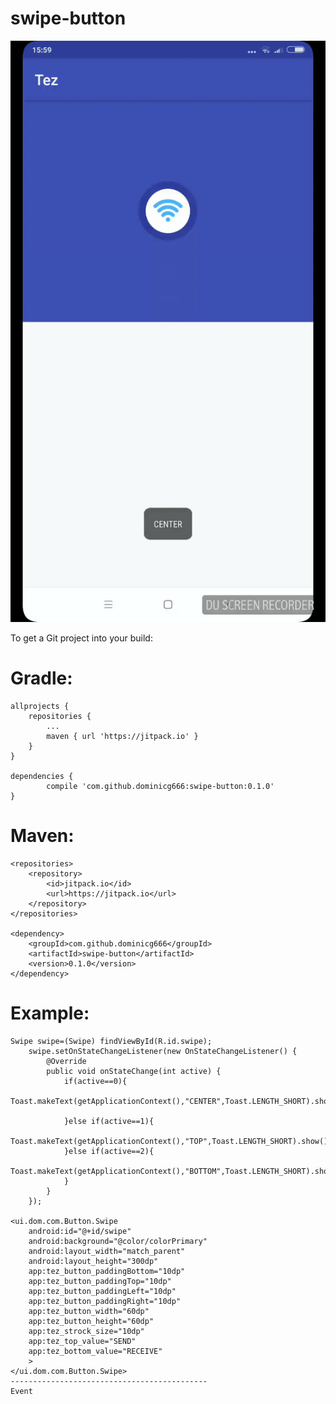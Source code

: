 # swipe-button

![Alt Text](https://github.com/dominicg666/Demos/blob/master/ezgif.com-video-to-gif.gif)

To get a Git project into your build:

# Gradle:



	allprojects {
		repositories {
			...
			maven { url 'https://jitpack.io' }
		}
	}

	dependencies {
	        compile 'com.github.dominicg666:swipe-button:0.1.0'
	}
  
  # Maven:
  
  
	<repositories>
		<repository>
		    <id>jitpack.io</id>
		    <url>https://jitpack.io</url>
		</repository>
	</repositories>

	<dependency>
	    <groupId>com.github.dominicg666</groupId>
	    <artifactId>swipe-button</artifactId>
	    <version>0.1.0</version>
	</dependency>
  
  # Example:
  
    Swipe swipe=(Swipe) findViewById(R.id.swipe);
        swipe.setOnStateChangeListener(new OnStateChangeListener() {
            @Override
            public void onStateChange(int active) {
                if(active==0){
                    Toast.makeText(getApplicationContext(),"CENTER",Toast.LENGTH_SHORT).show();

                }else if(active==1){
                    Toast.makeText(getApplicationContext(),"TOP",Toast.LENGTH_SHORT).show();
                }else if(active==2){
                    Toast.makeText(getApplicationContext(),"BOTTOM",Toast.LENGTH_SHORT).show();
                }
            }
        });

    <ui.dom.com.Button.Swipe     
        android:id="@+id/swipe"
        android:background="@color/colorPrimary"
        android:layout_width="match_parent"
        android:layout_height="300dp"
        app:tez_button_paddingBottom="10dp"
        app:tez_button_paddingTop="10dp"
        app:tez_button_paddingLeft="10dp"
        app:tez_button_paddingRight="10dp"
        app:tez_button_width="60dp"
        app:tez_button_height="60dp"
        app:tez_strock_size="10dp"
        app:tez_top_value="SEND"
        app:tez_bottom_value="RECEIVE"
        >
    </ui.dom.com.Button.Swipe>
    --------------------------------------------
    Event
    
